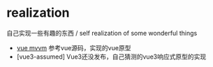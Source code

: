 # realization
自己实现一些有趣的东西 / self realization of some wonderful things

* [vue mvvm](./vue-mvvm)
参考vue源码，实现的vue原型
* [vue3-assumed]
Vue3还没发布，自己猜测的vue3响应式原型的实现
